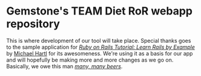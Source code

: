 # Gemstone's TEAM Diet RoR webapp repository

This is where development of our tool will take place. Special thanks goes to the
sample application for
[*Ruby on Rails Tutorial: Learn Rails by Example*](http://railstutorial.org/)
by [Michael Hartl](http://michaelhartl.com/) for its awesomeness. We're using it as a basis for our app and will hopefully be making more and more changes as we go on. Basically, we owe this man [*many, many beers*](http://en.wikipedia.org/wiki/Beerware).
